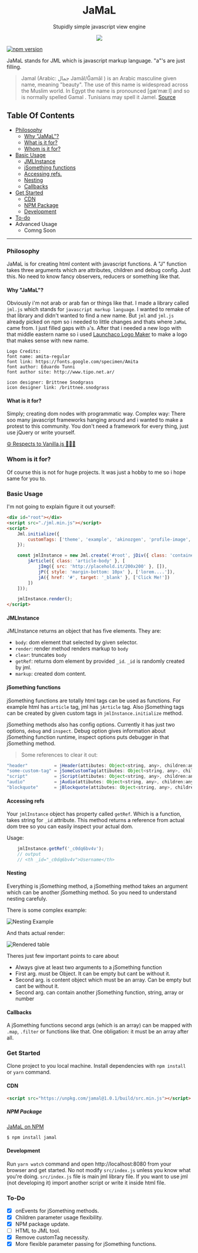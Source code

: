<div align="center">
<h1>JaMaL</h1>
<p>Stupidly simple javascript view engine</p>
<img src="src/img/logo.png" />
</div>

[![npm version](https://badge.fury.io/js/jamal.svg)](https://badge.fury.io/js/jamal)

JaMaL stands for JML which is javascript markup language. "a"'s are just filling.

> Jamal (Arabic: جمال‎ Jamāl/Ǧamāl ) is an Arabic masculine given name, meaning "beauty". The use of this name is widespread across the Muslim world. In Egypt the name is pronounced [ɡæˈmæːl] and so is normally spelled Gamal . Tunisians may spell it Jamel. [Source](https://en.wikipedia.org/wiki/Jamal)


## Table Of Contents
* [Philosophy](#philosophy)
  * [Why "JaMaL"?](#why-jamal)
  * [What is it for?](#what-is-it-for)
  * [Whom is it for?](#whom-is-it-for)
* [Basic Usage](#basic-usage)
    * [JMLInstance](#jmlinstance)
    * [jSomething functions](#jsomething-functions)
    * [Accessing refs.](#accessing-refs)
    * [Nesting](#nesting)
    * [Callbacks](#callbacks)
* [Get Started](#get-started)
    * [CDN](#cdn)
    * [NPM Package](#npm-package)
    * [Development](#development)
* [To-do](#to-do)
* Advanced Usage
  * Comng Soon     

------

### Philosophy

JaMaL is for creating html content with javascript functions. A "J" function takes three arguments which are attributes, children and debug config. Just this. No need to know fancy observers, reducers or something like that. 

#### Why "JaMaL"?

Obviously i'm not arab or arab fan or things like that. I made a library called `jml.js` which stands for `javascript markup language`. I wanted to remake of that library and didn't wanted to find a new name. But `jml` and `jml.js` already picked on npm so i needed to little changes and thats where `JaMaL` came from. I just filled gaps with `a`'s. After that i needed a new logo with that middle eastern name so i used [Launchaco Logo Maker](http://launchaco.com/logo) to make a logo that makes sense with new name.

```
Logo Credits:
font name: amita-regular
font link: https://fonts.google.com/specimen/Amita
font author: Eduardo Tunni
font author site: http://www.tipo.net.ar/

icon designer: Brittnee Snodgrass
icon designer link: /brittnee.snodgrass
```

#### What is it for?

Simply; creating dom nodes with programmatic way. 
Complex way: There soo many javascript frameworks hanging around and i wanted to make a protest to this community. You don't need a framework for every thing, just use jQuery or write yourself.

[☮ Respects to Vanilla.js 💚💜💝](http://vanilla-js.com/)

### Whom is it for?

Of course this is not for huge projects. It was just a hobby to me so i hope same for you to.

### Basic Usage

I'm not going to explain figure it out yourself:

```html
<div id="root"></div>
<script src="./jml.min.js"></script>
<script>
    Jml.initialize({
        customTags: ['theme', 'example', 'akinozgen', 'profile-image', 'user-avatar']
    });

    const jmlInstance = new Jml.create('#root', jDiv({ class: 'container blog-post' }, [
        jArticle({ class: 'article-body' }, [
            jImg({ src: 'http://placehold.it/200x200' }, []),
            jP({ style: 'margin-bottom: 10px' }, ['lorem....']),
            jA({ href: '#', target: '_blank' }, ['Click Me!'])
        ])
    ]));

    jmlInstance.render();
</script>
```

#### JMLInstance

JMLInstance returns an object that has five elements. They are:
* `body`: dom element that selected by given selector.
* `render`: render method renders markup to `body`
* `clear`: truncates `body`
* `getRef`: returns dom element by provided `_id`. `_id` is randomly created by jml.
* `markup`: created dom content. 


#### jSomething functions

jSomething functions are totally html tags can be used as functions.
For example html has `article` tag, jml has `jArticle` tag. Also jSomething tags can be created by given custom tags in `jmlInstance.initialize` method.

jSomething methods also has config options. Currently it has just two options, `debug` and `inspect`.
Debug option gives information about jSomething function runtime, inspect options puts debugger in that jSomething method.

> Some references to clear it out:

```javascript
"header"          = jHeader(attibutes: Object<string, any>, children:any|jSomething);
"some-custom-tag" = jSomeCustomTag(attibutes: Object<string, any>, children:any|jSomething);
"script"          = jScript(attibutes: Object<string, any>, children:any|jSomething);
"audio"           = jAudio(attibutes: Object<string, any>, children:any|jSomething); 
"blockquote"      = jBlockquote(attibutes: Object<string, any>, children:any|jSomething); 
```

#### Accessing refs

Your `jmlInstance` object has property called `getRef`. Which is a function, takes string for `_id` attribute.
This method returns a reference from actual dom tree so you can easily inspect your actual dom.

Usage:
```javascript
    jmlInstance.getRef('_c0dq6bv4v');
    // output
    // <th _id="_c0dq6bv4v">Username</th>
```

#### Nesting

Everything is jSomething method, a jSomething method takes an argument which can be another jSomething method. So you need to understand nesting carefuly.

There is some complex example:

![Nesting Example](src/img/nesting.png)

And thats actual render:

![Rendered table](src/img/output.png)

Theres just few important points to care about
* Always give at least two arguments to a jSomething function
* First arg. must be Object. It can be empty but cant be without it.
* Second arg. is content object which must be an array. Can be empty but cant be without it.
* Second arg. can contain another jSomething function, string, array or number 

#### Callbacks

A jSomething functions second args (which is an array) can be mapped with `.map`, `.filter` or functions like that. One obligation: it must be an array after all.


### Get Started

Clone project to you local machine. Install dependencies with `npm install` or `yarn` command. 

#### CDN
```html
<script src="https://unpkg.com/jamal@1.0.1/build/src.min.js"></script>
```

##### NPM Package
[JaMaL on NPM](https://www.npmjs.com/package/jamal)
```bash
$ npm install jamal
```

#### Development

Run `yarn watch` command and open http://localhost:8080 from your browser and get started. No not modify `src/index.js` unless you know what you're doing. `src/index.js` file is main jml library file. If you want to use jml (not developing it) import another script or write it inside html file.

### To-Do

- [x] onEvents for jSomething methods.
- [x] Children parameter usage flexibility.
- [x] NPM package update.
- [ ] HTML to JML tool.
- [x] Remove customTag necessity.
- [x] More flexible parameter passing for jSomething functions.

